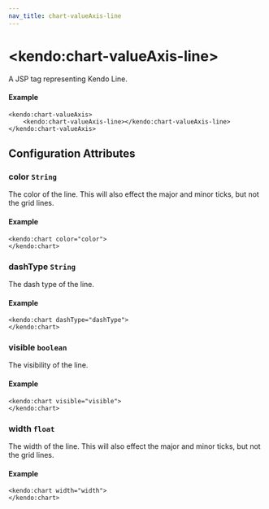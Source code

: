 ```yaml
---
nav_title: chart-valueAxis-line
---
```


# \<kendo:chart-valueAxis-line\>
A JSP tag representing Kendo Line.

#### Example
    <kendo:chart-valueAxis>
        <kendo:chart-valueAxis-line></kendo:chart-valueAxis-line>
    </kendo:chart-valueAxis>


## Configuration Attributes


### color `String`

The color of the line. This will also effect the major and minor ticks, but
not the grid lines.

#### Example
    <kendo:chart color="color">
    </kendo:chart>



### dashType `String`

The dash type of the line.

#### Example
    <kendo:chart dashType="dashType">
    </kendo:chart>



### visible `boolean`

The visibility of the line.

#### Example
    <kendo:chart visible="visible">
    </kendo:chart>



### width `float`

The width of the line. This will also effect the major and minor ticks, but
not the grid lines.

#### Example
    <kendo:chart width="width">
    </kendo:chart>


